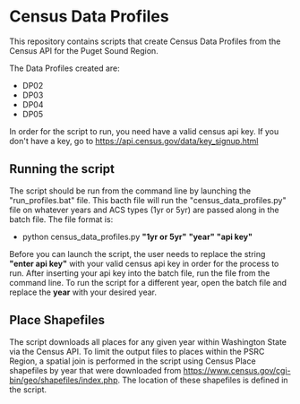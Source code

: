 # Census Data Profiles
This repository contains scripts that create Census Data Profiles from the Census API for the Puget Sound Region.

The Data Profiles created are:
* DP02
* DP03
* DP04
* DP05

In order for the script to run, you need have a valid census api key. If you don't have a key, go to https://api.census.gov/data/key_signup.html

## Running the script
The script should be run from the command line by launching the "run_profiles.bat" file. This bacth file will run the "census_data_profiles.py" file on whatever years and ACS types (1yr or 5yr) are passed along in the batch file.
The file format is:
* python census_data_profiles.py **"1yr or 5yr"** **"year"** **"api key"**

Before you can launch the script, the user needs to replace the string **"enter api key"** with your valid census api key in order for the process to run. After inserting your api key into the batch file, run the file from the command line. To run the script for a different year, open the  batch file and replace the **year** with your desired year.

## Place Shapefiles
The script downloads all places for any given year within Washington State via the Census API. To limit the output files to places within the PSRC Region, a spatial join is performed in the script using Census Place shapefiles by year that were downloaded from https://www.census.gov/cgi-bin/geo/shapefiles/index.php. The location of these shapefiles is defined in the script.